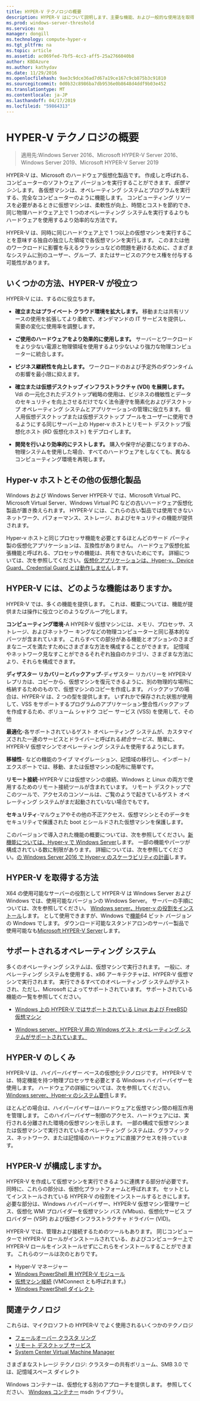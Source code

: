 ```yaml
---
title: HYPER-V テクノロジの概要
description: HYPER-V はについて説明します、主要な機能、および一般的な使用法を取得する方法。
ms.prod: windows-server-threshold
ms.service: na
manager: dongill
ms.technology: compute-hyper-v
ms.tgt_pltfrm: na
ms.topic: article
ms.assetid: ac069fed-7bf5-4cc3-aff5-25a2766040b8
author: KBDAzure
ms.author: kathydav
ms.date: 11/29/2016
ms.openlocfilehash: 9ae3c9dce36ad7d67a19ce167c9cb875b3c91810
ms.sourcegitcommit: 0d0b32c8986ba7db9536e0b8648d4ddf9b03e452
ms.translationtype: MT
ms.contentlocale: ja-JP
ms.lasthandoff: 04/17/2019
ms.locfileid: "59864313"
---
```

# <a name="hyper-v-technology-overview"></a>HYPER-V テクノロジの概要

>適用先:Windows Server 2016、Microsoft HYPER-V Server 2016、Windows Server 2019、Microsoft HYPER-V Server 2019

HYPER-V は、Microsoft のハードウェア仮想化製品です。 作成しと呼ばれる、コンピューターのソフトウェア バージョンを実行することができます、*仮想マシン*します。 各仮想マシンは、オペレーティング システムとプログラムを実行する、完全なコンピューターのように機能します。 コンピューティング リソースを必要があるときに仮想マシンは、柔軟性が向上、時間とコストを節約でき、同じ物理ハードウェア上で 1 つのオペレーティング システムを実行するよりもハードウェアを使用するより効率的な方法です。

HYPER-V は、同時に同じハードウェア上で 1 つ以上の仮想マシンを実行することを意味する独自の独立した領域で各仮想マシンを実行します。 このまたは他のワークロードに影響を与えるクラッシュなどの問題を避けるために、さまざまなシステムに別のユーザー、グループ、またはサービスのアクセス権を付与する可能性があります。

## <a name="some-ways-hyper-v-can-help-you"></a>いくつかの方法、HYPER-V が役立つ

HYPER-V には、するのに役立ちます。

- **確立またはプライベート クラウド環境を拡大します。** 移動または共有リソースの使用を拡張してより柔軟で、オンデマンドの IT サービスを提供し、需要の変化に使用率を調整します。

- **ご使用のハードウェアをより効果的に使用します。** サーバーとワークロードをより少ない電源と物理領域を使用するより少ないより強力な物理コンピューターに統合します。

- **ビジネス継続性を向上します。** ワークロードのおよび予定外のダウンタイムの影響を最小限に抑えます。

- **確立または仮想デスクトップ インフラストラクチャ (VDI) を展開します。** Vdi の一元化されたデスクトップ戦略の使用は、ビジネスの機敏性とデータのセキュリティを向上させるだけでなく法令遵守を簡素化およびデスクトップ オペレーティング システムとアプリケーションの管理に役立ちます。 個人用仮想デスクトップまたは仮想デスクトップ プールをユーザーに使用できるようにする同じサーバー上の Hyper-v ホストとリモート デスクトップ仮想化ホスト (RD 仮想化ホスト) をデプロイします。

- **開発を行いより効率的にテストします。** 購入や保守が必要になりますのみ、物理システムを使用した場合、すべてのハードウェアをしなくても、異なるコンピューティング環境を再現します。

## <a name="hyper-v-and-other-virtualization-products"></a>Hyper-v ホストとその他の仮想化製品

Windows および Windows Server HYPER-V では、Microsoft Virtual PC、Microsoft Virtual Server、Windows Virtual PC などの古いハードウェア仮想化製品が置き換えられます。 HYPER-V には、これらの古い製品では使用できないネットワーク、パフォーマンス、ストレージ、およびセキュリティの機能が提供されます。

Hyper-v ホストと同じプロセッサ機能を必要とするほとんどのサード パーティ製の仮想化アプリケーションは、互換性がありません。 ハードウェア仮想化拡張機能と呼ばれる、プロセッサの機能は、共有できないためにです。 詳細については、次を参照してください。[仮想化アプリケーションは、Hyper-v、Device Guard、Credential Guard とは動作しません](https://support.microsoft.com/kb/3204980)します。

## <a name="what-features-does-hyper-v-have"></a>HYPER-V には、どのような機能はありますか。

HYPER-V では、多くの機能を提供します。 これは、概要については、機能が提供または操作に役立つどのようなグループ化します。

**コンピューティング環境**-A HYPER-V 仮想マシンには、メモリ、プロセッサ、ストレージ、およびネットワー キングなどの物理コンピューターと同じ基本的なパーツが含まれています。 これらすべての部分がある機能とオプションのさまざまなニーズを満たすためにさまざまな方法を構成することができます。 記憶域やネットワーク見なすことができるそれぞれ独自のカテゴリ、さまざまな方法により、それらを構成できます。

**ディザスター リカバリーとバックアップ**-ディザスター リカバリーを HYPER-V レプリカは、コピーから、仮想マシンを復元できるように、別の物理的な場所に格納するためのもので、仮想マシンのコピーを作成します。 バックアップの場合は、HYPER-V は、2 つの型を提供します。 いずれかで保存された状態が使用して、VSS をサポートするプログラムのアプリケーション整合性バックアップを作成するため、ボリューム シャドウ コピー サービス (VSS) を使用して、その他

**最適化**-各サポートされているゲスト オペレーティング システムが、カスタマイズされた一連のサービスとドライバーと呼ばれる*統合サービス*、簡単に、HYPER-V 仮想マシンでオペレーティング システムを使用するようにします。

**移植性**- などの機能のライブ マイグレーション、記憶域の移行し、インポート/エクスポートでは、移動、または仮想マシンの配布に簡単です。

**リモート接続**-HYPER-V には仮想マシンの接続、Windows と Linux の両方で使用するためのリモート接続ツールが含まれています。 リモート デスクトップでこのツールで、アクセスのコンソールは、ご覧のようで起きているゲスト オペレーティング システムがまだ起動されていない場合でもです。

**セキュリティ**-マルウェアやその他の不正アクセス、仮想マシンとそのデータをセキュリティで保護された boot とシールドされた仮想マシンを保護します。

このバージョンで導入された機能の概要については、次を参照してください。[新機能については、Hyper-v で Windows Server](What-s-new-in-Hyper-V-on-Windows.md)します。 一部の機能やパーツが構成されている数に制限があります。 詳細については、次を参照してください。[の Windows Server 2016 で Hyper-v のスケーラビリティの計画](plan/Plan-for-Hyper-V-scalability-in-Windows-Server-2016.md)します。

## <a name="how-to-get-hyper-v"></a>HYPER-V を取得する方法

X64 の使用可能なサーバーの役割として HYPER-V は Windows Server および Windows では、使用可能なバージョンの Windows Server。 サーバーの手順については、次を参照してください。 [Windows server、Hyper-v の役割をインストール](get-started/Install-the-Hyper-V-role-on-Windows-Server.md)します。 として使用できますが、Windows で[機能](https://docs.microsoft.com/virtualization/hyper-v-on-windows/index)64 ビット バージョンの Windows でします。 ダウンロード可能なスタンドアロンのサーバー製品で使用可能なも[Microsoft HYPER-V Server](https://www.microsoft.com/evalcenter/evaluate-hyper-v-server-2019)します。

## <a name="supported-operating-systems"></a>サポートされるオペレーティング システム

多くのオペレーティング システムは、仮想マシンで実行されます。 一般に、オペレーティング システムを使用する、x86 アーキテクチャは、HYPER-V 仮想マシンで実行されます。 実行できるすべてのオペレーティング システムがテストされ、ただし、Microsoft によってサポートされています。 サポートされている機能の一覧を参照してください。

- [Windows 上の HYPER-V ではサポートされている Linux および FreeBSD 仮想マシン](Supported-Linux-and-FreeBSD-virtual-machines-for-Hyper-V-on-Windows.md)

- [Windows server、HYPER-V 用の Windows ゲスト オペレーティング システムがサポートされています。](Supported-Windows-guest-operating-systems-for-Hyper-V-on-Windows.md)

## <a name="how-hyper-v-works"></a>HYPER-V のしくみ

HYPER-V は、ハイパーバイザー ベースの仮想化テクノロジです。 HYPER-V では、特定機能を持つ物理プロセッサを必要とする Windows ハイパーバイザーを使用します。 ハードウェアの詳細については、次を参照してください。 [Windows server、Hyper-v のシステム要件](System-requirements-for-Hyper-V-on-Windows.md)します。

ほとんどの場合は、ハイパーバイザーはハードウェアと仮想マシン間の相互作用を管理します。 このハイパーバイザー制御のアクセス、ハードウェアには、実行される分離された環境の仮想マシンを示します。 一部の構成で仮想マシンまたは仮想マシンで実行されているオペレーティング システムは、グラフィックス、ネットワーク、または記憶域のハードウェアに直接アクセスを持っています。

## <a name="what-does-hyper-v-consist-of"></a>HYPER-V が構成しますか。

HYPER-V を作成して仮想マシンを実行できるように連携する部分が必要です。 同時に、これらの部分は、仮想化プラットフォームと呼ばれます。 セットとしてインストールされている HYPER-V の役割をインストールするときにします。 必要な部分は、Windows ハイパーバイザー、HYPER-V 仮想マシン管理サービス、仮想化 WMI プロバイダーを仮想マシン バス (VMbus)、仮想化サービス プロバイダー (VSP) および仮想インフラストラクチャ ドライバー (VID)。

HYPER-V では、管理および接続するためのツールもあります。 同じコンピューターで HYPER-V ロールがインストールされている、およびコンピューター上で HYPER-V ロールをインストールせずにこれらをインストールすることができます。 これらのツールは次のとおりです。

- Hyper-V マネージャー
- [Windows PowerShell 用 HYPER-V モジュール](https://docs.microsoft.com/powershell/module/hyper-v/index)
- [仮想マシン接続](https://docs.microsoft.com/windows-server/virtualization/hyper-v/learn-more/hyper-v-virtual-machine-connect) \(VMConnect とも呼ばれます。\)
- [Windows PowerShell ダイレクト](manage/Manage-Windows-virtual-machines-with-PowerShell-Direct.md)

## <a name="related-technologies"></a>関連テクノロジ

これらは、マイクロソフトの HYPER-V でよく使用されるいくつかのテクノロジ

- [フェールオーバー クラスタ リング](../../failover-clustering/whats-new-in-failover-clustering.md)
- [リモート デスクトップ サービス](../../remote/remote-desktop-services/Host-desktops-and-apps-in-Remote-Desktop-Services.md)
- [System Center Virtual Machine Manager](https://docs.microsoft.com/system-center/vmm/overview)

さまざまなストレージ テクノロジ: クラスターの共有ボリューム、SMB 3.0 では、記憶域スペース ダイレクト

Windows コンテナーは、仮想化する別のアプローチを提供します。 参照してください、 [Windows コンテナー](https://docs.microsoft.com/virtualization/windowscontainers/index) msdn ライブラリ。

